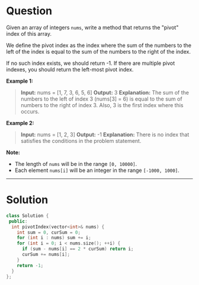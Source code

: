 
# Question

Given an array of integers  `nums`, write a method that returns the "pivot" index of this array.

We define the pivot index as the index where the sum of the numbers to the left of the index is equal to the sum of the numbers to the right of the index.

If no such index exists, we should return -1. If there are multiple pivot indexes, you should return the left-most pivot index.

**Example 1:**  

> **Input:**
> nums = [1, 7, 3, 6, 5, 6]
> **Output:** 3
> **Explanation:** 
> The sum of the numbers to the left of index 3 (nums[3] = 6) is equal to the sum of numbers to the right of index 3. Also, 3 is the first index where this occurs.

**Example 2:**  

> **Input:** 
> nums = [1, 2, 3]
> **Output:** -1
> **Explanation:** 
> There is no index that satisfies the conditions in the problem statement.

**Note:**

- The length of  `nums`  will be in the range  `[0, 10000]`.
- Each element  `nums[i]`  will be an integer in the range  `[-1000, 1000]`.


-------------

# Solution

```cpp
class Solution {
 public:
  int pivotIndex(vector<int>& nums) {
    int sum = 0, curSum = 0;
    for (int i : nums) sum += i;
    for (int i = 0; i < nums.size(); ++i) {
      if (sum - nums[i] == 2 * curSum) return i;
      curSum += nums[i];
    }
    return -1;
  }
};
```